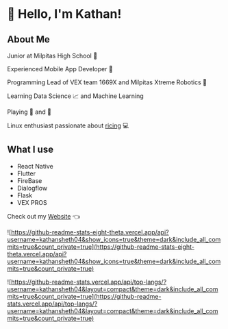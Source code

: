 # :wave: Hello, I'm Kathan!

## About Me 

Junior at Milpitas High School :school:

Experienced Mobile App Developer :iphone: 

Programming Lead of VEX team 1669X and Milpitas Xtreme Robotics :robot:

Learning Data Science :chart_with_upwards_trend:  and Machine Learning

Playing :ping_pong: and :basketball: 

Linux enthusiast passionate about [ricing](https://github.com/kathansheth04/NordRice) :computer:

## What I use 

* React Native
* Flutter
* FireBase
* Dialogflow
* Flask
* VEX PROS


Check out my [Website](https://www.kathansheth.live) 👈


![https://github-readme-stats-eight-theta.vercel.app/api?username=kathansheth04&show_icons=true&theme=dark&include_all_commits=true&count_private=true](https://github-readme-stats-eight-theta.vercel.app/api?username=kathansheth04&show_icons=true&theme=dark&include_all_commits=true&count_private=true) 

![https://github-readme-stats.vercel.app/api/top-langs/?username=kathansheth04&layout=compact&theme=dark&include_all_commits=true&count_private=true](https://github-readme-stats.vercel.app/api/top-langs/?username=kathansheth04&layout=compact&theme=dark&include_all_commits=true&count_private=true)
